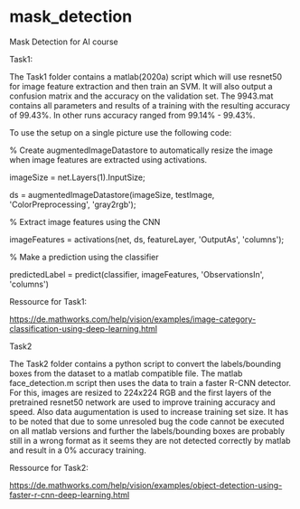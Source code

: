 # mask_detection
Mask Detection for AI course

Task1:

The Task1 folder contains a matlab(2020a) script which will use resnet50 for image feature extraction and then train an SVM. It will also output a confusion matrix and the accuracy on the validation set. The 9943.mat contains all parameters and results of a training with the resulting accuracy of 99.43%. In other runs accuracy ranged from 99.14% - 99.43%.

To use the setup on a single picture use the following code:

% Create augmentedImageDatastore to automatically resize the image when image features are extracted using activations.

imageSize = net.Layers(1).InputSize;

ds = augmentedImageDatastore(imageSize, testImage, 'ColorPreprocessing', 'gray2rgb');

% Extract image features using the CNN

imageFeatures = activations(net, ds, featureLayer, 'OutputAs', 'columns');


% Make a prediction using the classifier

predictedLabel = predict(classifier, imageFeatures, 'ObservationsIn', 'columns')



Ressource for Task1:

https://de.mathworks.com/help/vision/examples/image-category-classification-using-deep-learning.html


Task2

The Task2 folder contains a python script to convert the labels/bounding boxes from the dataset to a matlab compatible file. The matlab face_detection.m script then uses the data to train a faster R-CNN detector. For this, images are resized to 224x224 RGB and the first layers of the pretrained resnet50 network are used to improve training accuracy and speed. Also data augumentation is used to increase training set size. 
It has to be noted that due to some unresoled bug the code cannot be executed on all matlab versions and further the labels/bounding boxes are probably still in a wrong format as it seems they are not detected correctly by matlab and result in a 0% accuracy training.

Ressource for Task2:

https://de.mathworks.com/help/vision/examples/object-detection-using-faster-r-cnn-deep-learning.html

